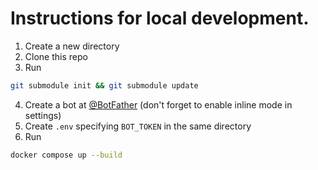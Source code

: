 # Instructions for local development.

1. Create a new directory
2. Clone this repo
3. Run
```bash
git submodule init && git submodule update
```
4. Create a bot at [@BotFather](https://t.me/BotFather) (don't forget to enable inline mode in settings)
5. Create `.env` specifying `BOT_TOKEN` in the same directory
6. Run
```bash
docker compose up --build
```
